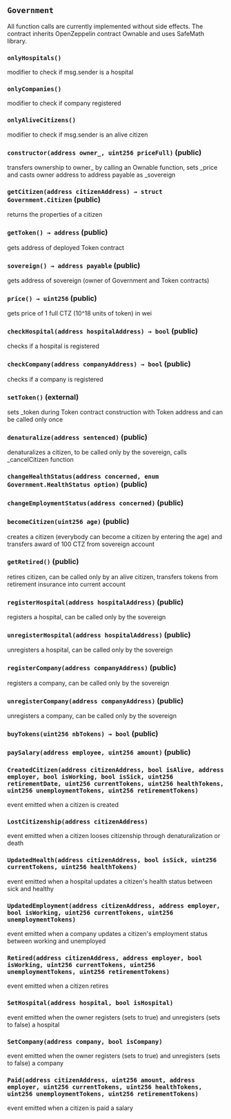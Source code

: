 ## `Government`



All function calls are currently implemented without side effects.
The contract inherits OpenZeppelin contract Ownable and uses SafeMath library.

### `onlyHospitals()`



modifier to check if msg.sender is a hospital

### `onlyCompanies()`



modifier to check if company registered

### `onlyAliveCitizens()`



modifier to check if msg.sender is an alive citizen


### `constructor(address owner_, uint256 priceFull)` (public)



transfers ownership to owner_ by calling an Ownable function, sets _price and casts owner address to address payable as _sovereign


### `getCitizen(address citizenAddress) → struct Government.Citizen` (public)



returns the properties of a citizen


### `getToken() → address` (public)



gets address of deployed Token contract


### `sovereign() → address payable` (public)



gets address of sovereign (owner of Government and Token contracts)


### `price() → uint256` (public)



gets price of 1 full CTZ (10^18 units of token) in wei


### `checkHospital(address hospitalAddress) → bool` (public)



checks if a hospital is registered


### `checkCompany(address companyAddress) → bool` (public)



checks if a company is registered


### `setToken()` (external)



sets _token during Token contract construction with Token address and can be called only once

### `denaturalize(address sentenced)` (public)



denaturalizes a citizen, to be called only by the sovereign, calls _cancelCitizen function


### `changeHealthStatus(address concerned, enum Government.HealthStatus option)` (public)





### `changeEmploymentStatus(address concerned)` (public)





### `becomeCitizen(uint256 age)` (public)



creates a citizen (everybody can become a citizen by entering the age) and transfers award of 100 CTZ from sovereign account


### `getRetired()` (public)



retires citizen, can be called only by an alive citizen, transfers tokens from retirement insurance into current account

### `registerHospital(address hospitalAddress)` (public)



registers a hospital, can be called only by the sovereign


### `unregisterHospital(address hospitalAddress)` (public)



unregisters a hospital, can be called only by the sovereign


### `registerCompany(address companyAddress)` (public)



registers a company, can be called only by the sovereign


### `unregisterCompany(address companyAddress)` (public)



unregisters a company, can be called only by the sovereign


### `buyTokens(uint256 nbTokens) → bool` (public)





### `paySalary(address employee, uint256 amount)` (public)






### `CreatedCitizen(address citizenAddress, bool isAlive, address employer, bool isWorking, bool isSick, uint256 retirementDate, uint256 currentTokens, uint256 healthTokens, uint256 unemploymentTokens, uint256 retirementTokens)`



event emitted when a citizen is created

### `LostCitizenship(address citizenAddress)`



event emitted when a citizen looses citizenship through denaturalization or death

### `UpdatedHealth(address citizenAddress, bool isSick, uint256 currentTokens, uint256 healthTokens)`



event emitted when a hospital updates a citizen's health status between sick and healthy

### `UpdatedEmployment(address citizenAddress, address employer, bool isWorking, uint256 currentTokens, uint256 unemploymentTokens)`



event emitted when a company updates a citizen's employment status between working and unemployed

### `Retired(address citizenAddress, address employer, bool isWorking, uint256 currentTokens, uint256 unemploymentTokens, uint256 retirementTokens)`



event emitted when a citizen retires

### `SetHospital(address hospital, bool isHospital)`



event emitted when the owner registers (sets to true) and unregisters (sets to false) a hospital

### `SetCompany(address company, bool isCompany)`



event emitted when the owner registers (sets to true) and unregisters (sets to false) a company

### `Paid(address citizenAddress, uint256 amount, address employer, uint256 currentTokens, uint256 healthTokens, uint256 unemploymentTokens, uint256 retirementTokens)`



event emitted when a citizen is paid a salary


